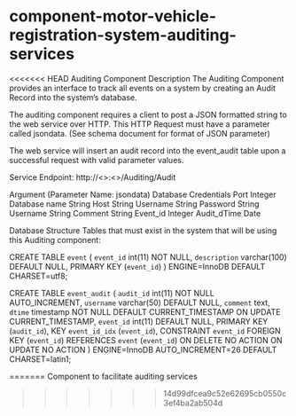 component-motor-vehicle-registration-system-auditing-services
=============================================================

<<<<<<< HEAD
Auditing Component Description
The Auditing Component provides an interface to track all events on a system by creating an Audit Record into the system’s database.

The auditing component requires a client to post a JSON formatted string to the web service over HTTP.
This HTTP Request must have a parameter called jsondata. (See schema document for format of JSON parameter)

The web service will insert an audit record into the event_audit table upon a successful request with valid parameter values.

Service Endpoint: 	http://<<host-name>>:<<port>>/Auditing/Audit	

Argument (Parameter Name: jsondata)
Database Credentials 
	Port                       Integer
	Database name   String
	Host		String
	Username	String
	Password	String
Username           String
Comment 	String
Event_id 	Integer
Audit_dTime 	Date


Database Structure
Tables that must exist in the system that will be using this Auditing component:

CREATE TABLE `event` (
  `event_id` int(11) NOT NULL,
  `description` varchar(100) DEFAULT NULL,
  PRIMARY KEY (`event_id`)
) ENGINE=InnoDB DEFAULT CHARSET=utf8;

CREATE TABLE `event_audit` (
  `audit_id` int(11) NOT NULL AUTO_INCREMENT,
  `username` varchar(50) DEFAULT NULL,
  `comment` text,
  `dtime` timestamp NOT NULL DEFAULT CURRENT_TIMESTAMP ON UPDATE CURRENT_TIMESTAMP,
  `event_id` int(11) DEFAULT NULL,
  PRIMARY KEY (`audit_id`),
  KEY `event_id_idx` (`event_id`),
  CONSTRAINT `event_id` FOREIGN KEY (`event_id`) REFERENCES `event` (`event_id`) ON DELETE NO ACTION ON UPDATE NO ACTION
) ENGINE=InnoDB AUTO_INCREMENT=26 DEFAULT CHARSET=latin1;


=======
Component to facilitate auditing services
>>>>>>> 14d99dfcea9c52e62695cb0550c3ef4ba2ab504d
